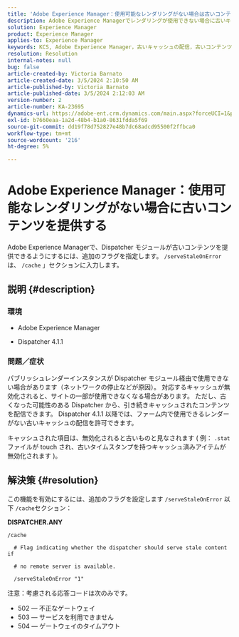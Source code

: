 ```yaml
---
title: 'Adobe Experience Manager：使用可能なレンダリングがない場合は古いコンテンツを提供'
description: Adobe Experience Managerでレンダリングが使用できない場合に古いキャッシュを配信できるように Dispatcher を設定する方法について説明します。
solution: Experience Manager
product: Experience Manager
applies-to: Experience Manager
keywords: KCS, Adobe Experience Manager，古いキャッシュの配信，古いコンテンツの配信，トラブルシューティング，トラブルシューティング， Dispatcher, AEM
resolution: Resolution
internal-notes: null
bug: false
article-created-by: Victoria Barnato
article-created-date: 3/5/2024 2:10:50 AM
article-published-by: Victoria Barnato
article-published-date: 3/5/2024 2:12:03 AM
version-number: 2
article-number: KA-23695
dynamics-url: https://adobe-ent.crm.dynamics.com/main.aspx?forceUCI=1&pagetype=entityrecord&etn=knowledgearticle&id=8adb4f94-95da-ee11-904c-000d3a3110f0
exl-id: b7660eaa-1a2d-48b4-b1a0-8631fdda5f69
source-git-commit: dd19f78d752827e48b7dc68adcd95500f2ffbca0
workflow-type: tm+mt
source-wordcount: '216'
ht-degree: 5%

---
```


# Adobe Experience Manager：使用可能なレンダリングがない場合に古いコンテンツを提供する


Adobe Experience Managerで、Dispatcher モジュールが古いコンテンツを提供できるようにするには、追加のフラグを指定します。 `/serveStaleOnError` は、 `/cache` 」セクションに入力します。

## 説明 {#description}


### <b>環境</b>

- Adobe Experience Manager


- Dispatcher 4.1.1


### <b>問題／症状</b>

パブリッシュレンダーインスタンスが Dispatcher モジュール経由で使用できない場合があります（ネットワークの停止などが原因）。 対応するキャッシュが無効化されると、サイトの一部が使用できなくなる場合があります。 ただし、古くなった可能性のある Dispatcher から、引き続きキャッシュされたコンテンツを配信できます。 Dispatcher 4.1.1 以降では、ファーム内で使用できるレンダーがない古いキャッシュの配信を許可できます。

キャッシュされた項目は、無効化されると古いものと見なされます ( 例： `.stat` ファイルが touch され、古いタイムスタンプを持つキャッシュ済みアイテムが無効化されます )。


## 解決策 {#resolution}


この機能を有効にするには、追加のフラグを設定します `/serveStaleOnError` 以下 `/cache`セクション：

<b>DISPATCHER.ANY</b>


```
/cache

  # Flag indicating whether the dispatcher should serve stale content if

  # no remote server is available.

  /serveStaleOnError "1"
```




注意：考慮される応答コードは次のみです。

- 502 — 不正なゲートウェイ
- 503 — サービスを利用できません
- 504 — ゲートウェイのタイムアウト
